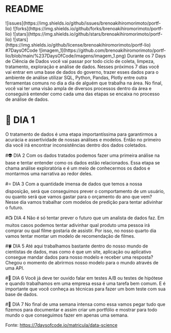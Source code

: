 <h1>README</h1>
![issues](https://img.shields.io/github/issues/brenoakihiromorimoto/portf-lio)
![forks](https://img.shields.io/github/forks/brenoakihiromorimoto/portf-lio)
![stars](https://img.shields.io/github/stars/brenoakihiromorimoto/portf-lio)
![stars](https://img.shields.io/github/license/brenoakihiromorimoto/portf-lio) 
#7DaysOfCode
![imagem_1](https://github.com/brenoakihiromorimoto/portf-lio/blob/main/%237DaysOfCode/imagens/imagem_1.png)
Durante os 7 Days de Ciência de Dados você vai passar por todo ciclo de coleta, limpeza, tratamento, exploração e análise de dados. Nesses próximos 7 dias você vai entrar em uma base de dados do governo, trazer esses dados para o ambiente de análise utilizar SQL, Python, Pandas, Plotly entre outra ferramentas comuns no dia a dia de alguém que trabalha na área. No final, você vai ter uma visão ampla de diversos processos dentro da área e conseguirá entender como cada uma das etapas se encaixa no processo de análise de dados.

<h1>🛀 DIA 1</h1>
O tratamento de dados é uma etapa importantíssima para garantirmos a acurácia e assertividade de nossas análises e modelos. Então no primeiro dia você irá encontrar inconsistências dentro dos dados coletados.

#👽 DIA 2
Com os dados tratados podemos fazer uma primeira análise na base e tentar entender como os dados estão relacionados. Essa etapa se chama análise exploratória e é um meio de conhecermos os dados e montarmos uma narrativa ao redor deles.

#⭐ DIA 3 
Com a quantidade imensa de dados que temos a nossa disposição, será que conseguimos prever o comportamento de um usuário, ou quanto será que vamos gastar para o orçamento do ano que vem? Nesse dia vamos trabalhar com modelos de predição para tentar adivinhar o futuro.
 
#📺 DIA 4
Não é só tentar prever o futuro que um analista de dados faz. Em muitos casos podemos tentar adivinhar qual produto uma pessoa irá comprar ou qual filme gostaria de assistir. Por isso, no nosso quarto dia vamos tentar montar um modelo de recomendação de filmes.

#🍀 DIA 5
Até aqui trabalhamos bastante dentro do nosso mundo de cientistas de dados, mas como é que um site, aplicação ou aplicativo consegue mandar dados para nosso modelo e receber uma resposta? Chegou o momento de abrirmos nosso modelo para o mundo através de uma API.

#🥼 DIA 6
Você já deve ter ouvido falar em testes A/B ou testes de hipótese e quando trabalhamos em uma empresa essa é uma tarefa bem comum. E é importante que você conheça as técnicas para fazer um bom teste com sua base de dados.

#📓 DIA 7
No final de uma semana intensa como essa vamos pegar tudo que fizemos para documentar e assim criar um portfólio e mostrar para todo mundo o que conseguimos fazer em apenas uma semana.

Fonte: https://7daysofcode.io/matricula/data-science
